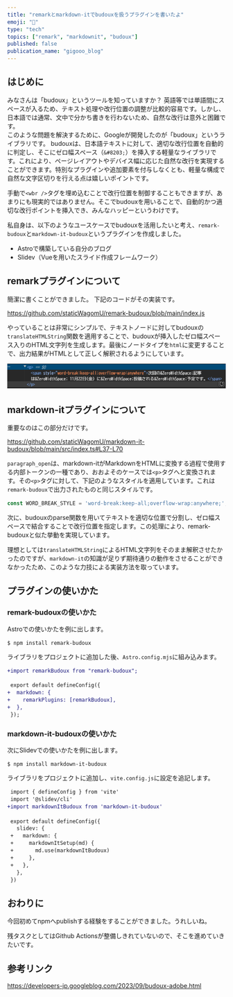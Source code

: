 ```yaml
---
title: "remarkとmarkdown-itでbudouxを扱うプラグインを書いたよ"
emoji: "🦒"
type: "tech"
topics: ["remark", "markdownit", "budoux"]
published: false
publication_name: "gigooo_blog"
---
```


## はじめに

みなさんは「budoux」というツールを知っていますか？
英語等では単語間にスペースが入るため、テキスト処理や改行位置の調整が比較的容易です。しかし、日本語では通常、文中で分かち書きを行わないため、自然な改行は意外と困難です。  
このような問題を解決するために、Googleが開発したのが「budoux」というライブラリです。
budouxは、日本語テキストに対して、適切な改行位置を自動的に判定し、そこにゼロ幅スペース（`&#8203;`）を挿入する軽量なライブラリです。これにより、ページレイアウトやデバイス幅に応じた自然な改行を実現することができます。特別なプラグインや追加要素を付与しなくとも、軽量な構成で自然な文字区切りを行える点は嬉しいポイントです。

手動で`<wbr />`タグを埋め込むことで改行位置を制御することもできますが、あまりにも現実的ではありません。そこでbudouxを用いることで、自動的かつ適切な改行ポイントを挿入でき、みんなハッピーというわけです。

私自身は、以下のようなユースケースでbudouxを活用したいと考え、`remark-budoux`と`markdown-it-budoux`というプラグインを作成しました。

- Astroで構築している自分のブログ
- Slidev（Vueを用いたスライド作成フレームワーク）

## remarkプラグインについて

簡潔に書くことができました。
下記のコードがその実装です。

https://github.com/staticWagomU/remark-budoux/blob/main/index.js

やっていることは非常にシンプルで、テキストノードに対してbudouxの`translateHTMLString`関数を適用することで、budouxが挿入したゼロ幅スペース入りのHTML文字列を生成します。最後にノードタイプを`html`に変更することで、出力結果がHTMLとして正しく解釈されるようにしています。

![](/images/20241000gigooo_budoux/img1.png)


## markdown-itプラグインについて

重要なのはこの部分だけです。

https://github.com/staticWagomU/markdown-it-budoux/blob/main/src/index.ts#L37-L70


`paragraph_open`は、markdown-itがMarkdownをHTMLに変換する過程で使用する内部トークンの一種であり、おおよそのケースでは`<p>`タグへと変換されます。その`<p>`タグに対して、下記のようなスタイルを適用しています。これは`remark-budoux`で出力されたものと同じスタイルです。

```ts
const WORD_BREAK_STYLE = 'word-break:keep-all;overflow-wrap:anywhere;';
```

次に、budouxのparse関数を用いてテキストを適切な位置で分割し、ゼロ幅スペースで結合することで改行位置を指定します。この処理により、remark-budouxと似た挙動を実現しています。

理想としては`translateHTMLString`によるHTML文字列をそのまま解釈させたかったのですが、`markdown-it`の知識が足りず期待通りの動作をさせることができなかったため、このような力技による実装方法を取っています。



## プラグインの使いかた


### remark-budouxの使いかた

Astroでの使いかたを例に出します。

```shell
$ npm install remark-budoux
```

ライブラリをプロジェクトに追加した後、`Astro.config.mjs`に組み込みます。

```diff js:Astro.config.mjs
+import remarkBudoux from "remark-budoux";

 export default defineConfig({
+  markdown: {
+    remarkPlugins: [remarkBudoux],
+  },
 });
```


### markdown-it-budouxの使いかた

次にSlidevでの使いかたを例に出します。

```shell
$ npm install markdown-it-budoux
```

ライブラリをプロジェクトに追加し、`vite.config.js`に設定を追記します。

```diff js:vite.config.js
 import { defineConfig } from 'vite'
 import '@slidev/cli'
+import markdownItBudoux from 'markdown-it-budoux'

 export default defineConfig({
   slidev: {
 +   markdown: {
 +     markdownItSetup(md) {
 +       md.use(markdownItBudoux)
 +     },
 +   },
   },
 })
```



## おわりに

今回初めてnpmへpublishする経験をすることができました。うれしいね。

残タスクとしてはGithub Actionsが整備しきれていないので、そこを進めていきたいです。

## 参考リンク

https://developers-jp.googleblog.com/2023/09/budoux-adobe.html
